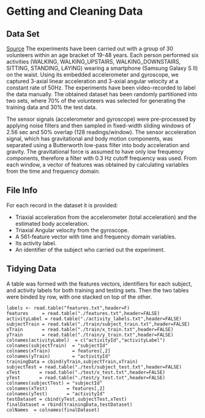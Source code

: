 # Getting and Cleaning Data
## Data Set
[Source](https://archive.ics.uci.edu/ml/datasets/Human+Activity+Recognition+Using+Smartphones)
The experiments have been carried out with a group of 30 volunteers within an age bracket of 19-48 years. Each person performed six activities (WALKING, WALKING_UPSTAIRS, WALKING_DOWNSTAIRS, SITTING, STANDING, LAYING) wearing a smartphone (Samsung Galaxy S II) on the waist. Using its embedded accelerometer and gyroscope, we captured 3-axial linear acceleration and 3-axial angular velocity at a constant rate of 50Hz. The experiments have been video-recorded to label the data manually. The obtained dataset has been randomly partitioned into two sets, where 70% of the volunteers was selected for generating the training data and 30% the test data. 

The sensor signals (accelerometer and gyroscope) were pre-processed by applying noise filters and then sampled in fixed-width sliding windows of 2.56 sec and 50% overlap (128 readings/window). The sensor acceleration signal, which has gravitational and body motion components, was separated using a Butterworth low-pass filter into body acceleration and gravity. The gravitational force is assumed to have only low frequency components, therefore a filter with 0.3 Hz cutoff frequency was used. From each window, a vector of features was obtained by calculating variables from the time and frequency domain.

## File Info
For each record in the dataset it is provided: 
- Triaxial acceleration from the accelerometer (total acceleration) and the estimated body acceleration. 
- Triaxial Angular velocity from the gyroscope. 
- A 561-feature vector with time and frequency domain variables. 
- Its activity label. 
- An identifier of the subject who carried out the experiment.

## Tidying Data
A table was formed with the features vectors, identifiers for each subject, and activity labels for both training and testing sets.
Then the two tables were binded by row, with one stacked on top of the other.
```
labels <- read.table("features.txt",header=F)
features     = read.table("./features.txt",header=FALSE)
activityLabel = read.table("./activity_labels.txt",header=FALSE)
subjectTrain = read.table("./train/subject_train.txt",header=FALSE)
xTrain       = read.table("./train/x_train.txt",header=FALSE)
yTrain       = read.table("./train/y_train.txt",header=FALSE)
colnames(activityLabel)  = c("activityId","activityLabel")
colnames(subjectTrain)  = "subjectId"
colnames(xTrain)        = features[,2] 
colnames(yTrain)        = "activityId"
trainingData = cbind(yTrain,subjectTrain,xTrain)
subjectTest = read.table("./test/subject_test.txt",header=FALSE)
xTest       = read.table("./test/x_test.txt",header=FALSE)
yTest       = read.table("./test/y_test.txt",header=FALSE)
colnames(subjectTest) = "subjectId"
colnames(xTest)       = features[,2] 
colnames(yTest)       = "activityId"
testDataset = cbind(yTest,subjectTest,xTest)
finalDataset = rbind(trainingData,testDataset)
colNames  = colnames(finalDataset)
```
